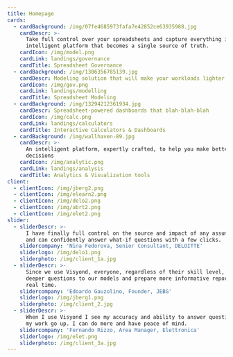 ```yaml
---
title: Homepage
cards:
  - cardBackground: /img/07fe4685973fafa7e42852ce63935988.jpg
    cardDescr: >-
      Take full control over your spreadsheets and capture everything in an
      intelligent platform that becomes a single source of truth.
    cardIcon: /img/model.png
    cardLink: landings/governance
    cardTitle: Spreadsheet Governance
  - cardBackground: /img/1306356785139.jpg
    cardDescr: Modeling solution that will make your workloads lighter
    cardIcon: /img/gov.png
    cardLink: landings/modelling
    cardTitle: Spreadsheet Modeling
  - cardBackground: /img/13294212361934.jpg
    cardDescr: Spreadsheet-powered dashboards that blah-blah-blah
    cardIcon: /img/calc.png
    cardLink: landings/calculators
    cardTitle: Interactive Calculators & Dashboards
  - cardBackground: /img/wallhaven-89.jpg
    cardDescr: >-
      An intelligent platform, expertly crafted, to help you make better
      decisions
    cardIcon: /img/analytic.png
    cardLink: landings/analysis
    cardTitle: Analytics & Visualization tools
client:
  - clientIcon: /img/jberg2.png
  - clientIcon: /img/elearn2.png
  - clientIcon: /img/delo2.png
  - clientIcon: /img/abrt2.png
  - clientIcon: /img/elet2.png
slider:
  - sliderDescr: >-
      I have finally full control on the source and impact of any assumptions,
      and can confidently answer what-if questions with a few clicks.
    slidercompany: 'Nina Fedorova, Senior Consultant, DELOITTE'
    sliderlogo: /img/delo1.png
    sliderphoto: /img/client_1a.jpg
  - sliderDescr: >-
      Since we use Visyond, everyone, regardless of their skill level, can ask
      deeper questions to our models and prepare more informative reports in
      real time.
    slidercompany: 'Edoardo Gauzolino, Founder, JEBG'
    sliderlogo: /img/jberg1.png
    sliderphoto: /img/client_2.jpg
  - sliderDescr: >-
      When I use Visyond I see my accuracy and ability to answer questions about
      my work go up. I can do more and have peace of mind.
    slidercompany: 'Fernando Rizzo, Area Manager, Elettronica'
    sliderlogo: /img/elet.png
    sliderphoto: /img/client_3a.jpg
---
```


